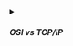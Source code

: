 <!-- https://brandfolder.com/workbench/extract-text-from-image -->
<!-- ![for root](/img/interviews/angular/OSIvsTCP.png) -->

<details>
<summary><h5>OSI vs TCP/IP</h5></summary>

![OSIvsTCP](/img/interviews/design-system/OSIvsTCP.webp)

**OSI model** is a ***declaration*** of how network communication should be done, while **TCP/IP model** is an ***implementation*** of how network communication is actually done. OSI model defines the general functions and services of each layer, while TCP/IP model specifies the particular protocols and standards of each layer. OSI model is more abstract and flexible, while TCP/IP model is more concrete and rigid.

As you can see in image, TCP/IP is not implement exactly as OSI model:
- **OSI model** divides the network communication into ***seven layers***, ***each of which performs a specific function and communicates with the adjacent layers***. This is called a **vertical approach** because the data moves vertically from one layer to another. 
- **TCP/IP model**, on the other hand, combines some of the OSI layers into ***fewer layers***, and ***each layer can access any of the lower layers directly***. This is called a **horizontal approach** because the data can move horizontally across different layers. 

The vertical approach of OSI model allows more ***modularity and flexibility***, while the horizontal approach of TCP/IP model allows more ***efficiency and simplicity***.

</details>
